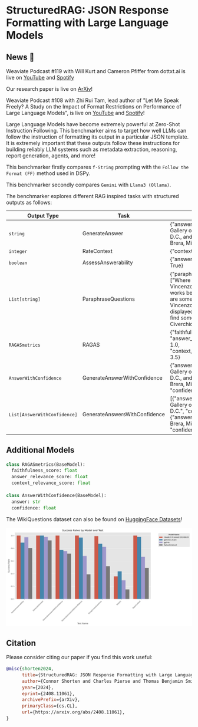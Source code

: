 # StructuredRAG: JSON Response Formatting with Large Language Models

## News 📯

Weaviate Podcast #119 with Will Kurt and Cameron Pfiffer from dottxt.ai is live on [YouTube](https://www.youtube.com/watch?v=3PdEYG6OusA) and [Spotify](https://spotifycreators-web.app.link/e/b8MEmkkbrSb)

Our research paper is live on [ArXiv](https://arxiv.org/abs/2408.11061)!

Weaviate Podcast #108 with Zhi Rui Tam, lead author of "Let Me Speak Freely? A Study on the Impact of Format Restrictions on Performance of Large Language Models", is live on [YouTube](https://www.youtube.com/watch?v=UsVIX9NJ_a4) and [Spotify](https://spotifyanchor-web.app.link/e/KkmrH99LkOb)!

Large Language Models have become extremely powerful at Zero-Shot Instruction Following. This benchmarker aims to target how well LLMs can follow the instruction of formatting its output in a particular JSON template. It is extremely important that these outputs follow these instructions for building reliably LLM systems such as metadata extraction, reasoning, report generation, agents, and more!

This benchmarker firstly compares `f-String` prompting with the `Follow the Format (FF)` method used in DSPy.

This benchmarker secondly compares `Gemini` with `Llama3 (Ollama)`.

The benchmarker explores different RAG inspired tasks with structured outputs as follows:

| Output Type                        | Task                        | Example                                                                                                                                           |
|-----------------------------|-----------------------------|---------------------------------------------------------------------------------------------------------------------------------------------------|
| `string`                      | GenerateAnswer              | {"answer": "The National Gallery of Art, Washington D.C., and the Pinacoteca di Brera, Milan, Italy."}                                             |
| `integer`                     | RateContext                 | {"context_score": 5}                                                                                                                              |
| `boolean`                     | AssessAnswerability         | {"answerable_question": True}                                                                                                                     |
| `List[string]`                | ParaphraseQuestions         | {"paraphrased_questions": ["Where can some of Vincenzo Civerchio’s works be found?", "Where are some pieces by Vincenzo Civerchio displayed?", "Where can I find some of Vincenzo Civerchio’s art?"]} |
| `RAGASmetrics`                 | RAGAS                       | {"faithfulness_score": 2.5, "answer_relevance_score": 1.0, "context_relevance_score": 3.5}
| `AnswerWithConfidence`        | GenerateAnswerWithConfidence| {"answer": "The National Gallery of Art, Washington D.C., and the Pinacoteca di Brera, Milan, Italy.", "confidence": 5}                            |
| `List[AnswerWithConfidence]`  | GenerateAnswersWithConfidence| [{"answer": "National Gallery of Art, Washington D.C.", "confidence": 5}, {"answer": "Pinacoteca di Brera, Milan, Italy", "confidence": 4}]         |

## Additional Models

```python
class RAGASmetrics(BaseModel):
  faithfulness_score: float
  answer_relevance_score: float
  context_relevance_score: float

class AnswerWithConfidence(BaseModel):
  answer: str
  confidence: float
```

The WikiQuestions dataset can also be found on [HuggingFace Datasets](https://huggingface.co/datasets/weaviate/Wiki-Answerable-Questions)!

![Experimental Results](./structured_rag/run_test/result_visualization/success_rates_per_test.png)

## Citation
Please consider citing our paper if you find this work useful:

```bibtex
@misc{shorten2024,
      title={StructuredRAG: JSON Response Formatting with Large Language Models}, 
      author={Connor Shorten and Charles Pierse and Thomas Benjamin Smith and Erika Cardenas and Akanksha Sharma and John Trengrove and Bob van Luijt},
      year={2024},
      eprint={2408.11061},
      archivePrefix={arXiv},
      primaryClass={cs.CL},
      url={https://arxiv.org/abs/2408.11061}, 
}
```
